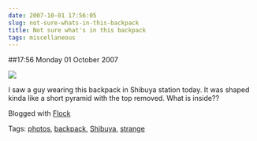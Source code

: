 ```yaml
---
date: 2007-10-01 17:56:05
slug: not-sure-whats-in-this-backpack
title: Not sure what's in this backpack
tags: miscellaneous
---
```


##17:56 Monday 01 October 2007

![](http://farm2.static.flickr.com/1313/1465765590_9addedbf04.jpg?v=0)

I saw a guy wearing this backpack in Shibuya station today. It was shaped kinda like a short pyramid with the top removed. What is inside??

Blogged with [Flock](http://www.flock.com/blogged-with-flock)

Tags: [photos](http://technorati.com/tag/photos), [backpack](http://technorati.com/tag/backpack), [ Shibuya](http://technorati.com/tag/%20Shibuya), [ strange](http://technorati.com/tag/%20strange)

